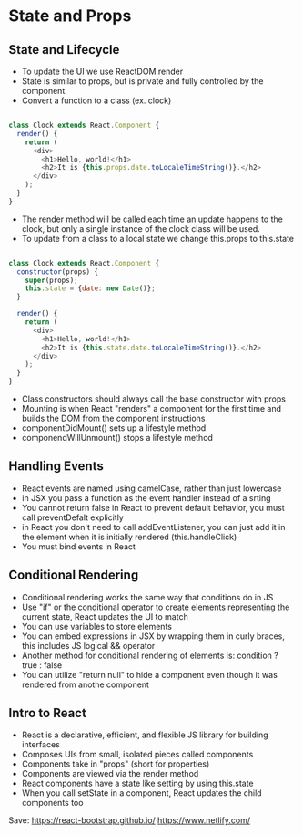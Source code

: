 # State and Props

## State and Lifecycle
  - To update the UI we use ReactDOM.render
  - State is similar to props, but is private and fully controlled by the component.
  - Convert a function to a class (ex. clock)

```` javascript

class Clock extends React.Component {
  render() {
    return (
      <div>
        <h1>Hello, world!</h1>
        <h2>It is {this.props.date.toLocaleTimeString()}.</h2>
      </div>
    );
  }
}
````

  - The render method will be called each time an update happens to the clock, but only a single instance of the clock class will be used.
  - To update from a class to a local state we change this.props to this.state

```` javascript

class Clock extends React.Component {
  constructor(props) {
    super(props);
    this.state = {date: new Date()};
  }

  render() {
    return (
      <div>
        <h1>Hello, world!</h1>
        <h2>It is {this.state.date.toLocaleTimeString()}.</h2>
      </div>
    );
  }
}
````

  - Class constructors should always call the base constructor with props
  - Mounting is when React "renders" a component for the first time and builds the DOM from the component instructions
  - componentDidMount() sets up a lifestyle method
  - componendWillUnmount() stops a lifestyle method

## Handling Events
  - React events are named using camelCase, rather than just lowercase
  - in JSX you pass a function as the event handler instead of a srting
  - You cannot return false in React to prevent default behavior, you must call preventDefalt explicitly
  - in React you don't need to call addEventListener, you can just add it in the element when it is initially rendered (this.handleClick)
  - You must bind events in React

## Conditional Rendering
  - Conditional rendering works the same way that conditions do in JS
  - Use "if" or the conditional operator to create elements representing the current state, React updates the UI to match
  - You can use variables to store elements
  - You can embed expressions in JSX by wrapping them in curly braces, this includes JS logical && operator
  - Another method for conditional rendering of elements is: condition ? true : false
  - You can utilize "return null" to hide a component even though it was rendered from anothe component

## Intro to React
  - React is a declarative, efficient, and flexible JS library for building interfaces
  - Composes UIs from small, isolated pieces called components
  - Components take in "props" (short for properties)
  - Components are viewed via the render method
  - React components have a state like setting by using this.state
  - When you call setState in a component, React updates the child components too

Save:
https://react-bootstrap.github.io/
https://www.netlify.com/